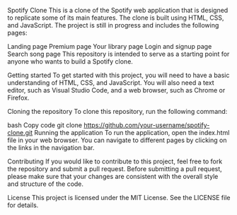 Spotify Clone
This is a clone of the Spotify web application that is designed to replicate some of its main features. The clone is built using HTML, CSS, and JavaScript. The project is still in progress and includes the following pages:

Landing page
Premium page
Your library page
Login and signup page
Search song page
This repository is intended to serve as a starting point for anyone who wants to build a Spotify clone.

Getting started
To get started with this project, you will need to have a basic understanding of HTML, CSS, and JavaScript. You will also need a text editor, such as Visual Studio Code, and a web browser, such as Chrome or Firefox.

Cloning the repository
To clone this repository, run the following command:

bash
Copy code
git clone https://github.com/your-username/spotify-clone.git
Running the application
To run the application, open the index.html file in your web browser. You can navigate to different pages by clicking on the links in the navigation bar.

Contributing
If you would like to contribute to this project, feel free to fork the repository and submit a pull request. Before submitting a pull request, please make sure that your changes are consistent with the overall style and structure of the code.

License
This project is licensed under the MIT License. See the LICENSE file for details.
